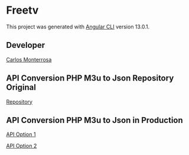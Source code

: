 # Freetv

This project was generated with [Angular CLI](https://github.com/angular/angular-cli) version 13.0.1.

## Developer
[Carlos Monterrosa](https://www.cagmon.com) 

## API Conversion PHP M3u to Json Repository Original
[Repository](https://github.com/onigetoc/m3u8-PHP-Parser)

## API Conversion PHP M3u to Json in Production
[API Option 1](https://www.cagmon.com/iptv/m3u-parser.php)

[API Option 2](https://mrmonterrosaapi.azurewebsites.net/iptv/)

